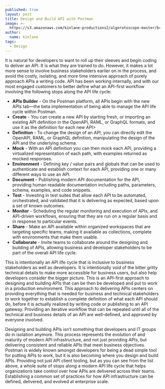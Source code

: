 ```yaml
---
published: true
layout: post
title: Design and Build API with Postman
image: >-
  https://s3.amazonaws.com/kinlane-productions2/algorotoscope-master/braceros-domingo-ulloa-construction-crane-city.jpg
author:
  name: kinlane
tags:
  - Design
---
```

It is natural for developers to want to roll up their sleeves and begin coding to deliver an API. It is what they are trained to do. However, it makes a lot more sense to involve business stakeholders earlier on in the process, and avoid the costly, isolating, and more time intensive approach of purely approach APIs a writing code. API has been working internally, and with our most engaged customers to better define what an API-first workflow involving the following stops along the API life cycle:

*   **APIs Builder** \- On the Postman platform, all APIs begin with the new APIs tab—the beta implementation of being able to manage the API life cycle within Postman.
*   **Create** - You can create a new API by starting fresh, or importing an existing API definition in the OpenAPI, RAML, or GraphQL formats, and use it as the definition for each new API>
*   **Definition** - To change the design of an API, you can directly edit the OpenAPI, RAML, or GraphQL definition, manipulating the design of the API and the underlying schema.
*   **Mock** - With an API definition you can then mock each API, providing a virtualized representation of each path, with examples returned as mocked responses.
*   **Environment** - Defining key / value pairs and globals that can be used to authenticate and establish context for each API, providing one or many different ways to use an API.
*   **Document** - Publishing modern API documentation for the API, providing human readable documentation including paths, parameters, schema, examples, and code snippets.
*   **Test** - Investing in test suites that allow each API to be automated, orchestrated, and validated that it is delivering as expected, based upon a set of known outcomes.
*   **Monitor** - Scheduling the regular monitoring and execution of APIs, and API-driven workflows, ensuring that they are run on a regular basis and in response to particular events.
*   **Share** - Make an API available within organized workspaces that are targeting specific teams, making it available as collections, complete with environments that make them usable.
*   **Collaborate** - Invite teams to collaborate around the designing and building of APIs, allowing business and developer stakeholders to be part of the overall API life cycle.

This is intentionally an API life cycle that is inclusive to business stakeholders as well as developers. It is intentionally void of the bitter gritty technical details to make more accessible for business users, but also help developers consider the bigger picture. This is an API-first approach to designing and building APIs that can be then be developed and put to work in a production environment. This approach to delivering APIs centers on providing everything that is needed for business and technical stakeholders to work together to establish a complete definition of what each API should do, before it is actually realized by writing code or publishing to an API gateway. Providing an iterative workflow that can be repeated until all of the technical and business details of an API are well-defined, and approved by everyone involved. 

Designing and building APIs isn’t something that developers and IT groups do in isolation anymore. This process represents the evolution of and maturity of modern API infrastructure, and not just providing APIs, but delivering consistent and reliable APIs that meet business objectives. Postman is widely known amongst developers for being a dead simple tool for putting APIs to work, but it is also becoming where you design and build APIs. Providing not just API client tooling, but as you can see from the list above, a whole suite of stops along a modern API life cycle that helps organizations take control over how APIs are delivered across their teams. Establishing a common set of practices for how API infrastructure can be defined, delivered, and evolved at enterprise scale.